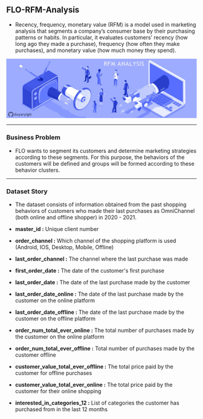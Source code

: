 ## FLO-RFM-Analysis

- Recency, frequency, monetary value (RFM) is a model used in marketing analysis that segments a company’s consumer base by their purchasing patterns or habits. In particular, it evaluates customers’ recency (how long ago they made a purchase), frequency (how often they make purchases), and monetary value (how much money they spend).



![](image.jpg)

---

### Business Problem
- FLO wants to segment its customers and determine marketing strategies according to these segments. For this purpose, the behaviors of the customers will be defined and groups will be formed according to these behavior clusters.



---

### Dataset Story
- The dataset consists of information obtained from the past shopping behaviors of customers who made their last purchases as OmniChannel (both online and offline shopper) in 2020 - 2021.

- **master_id :** Unique client number
- **order_channel :** Which channel of the shopping platform is used (Android, IOS, Desktop, Mobile, Offline)
- **last_order_channel :** The channel where the last purchase was made
- **first_order_date :** The date of the customer's first purchase
- **last_order_date :** The date of the last purchase made by the customer
- **last_order_date_online :** The date of the last purchase made by the customer on the online platform
- **last_order_date_offline :** The date of the last purchase made by the customer on the offline platform
- **order_num_total_ever_online :** The total number of purchases made by the customer on the online platform
- **order_num_total_ever_offline :** Total number of purchases made by the customer offline
- **customer_value_total_ever_offline :** The total price paid by the customer for offline purchases
- **customer_value_total_ever_online :** The total price paid by the customer for their online shopping
- **interested_in_categories_12 :** List of categories the customer has purchased from in the last 12 months
